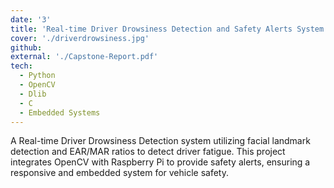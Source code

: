```yaml
---
date: '3'
title: 'Real-time Driver Drowsiness Detection and Safety Alerts System'
cover: './driverdrowsiness.jpg'
github: 
external: './Capstone-Report.pdf'
tech:
  - Python
  - OpenCV
  - Dlib
  - C
  - Embedded Systems
---
```


A Real-time Driver Drowsiness Detection system utilizing facial landmark detection and EAR/MAR ratios to detect driver fatigue. This project integrates OpenCV with Raspberry Pi to provide safety alerts, ensuring a responsive and embedded system for vehicle safety.
